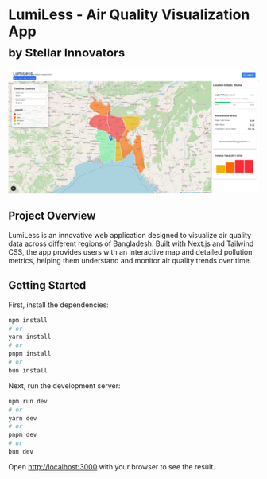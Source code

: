 # LumiLess - Air Quality Visualization App <br> <sub>by Stellar Innovators</sub>

<img src="public/ss-1.png" alt="LumiLess Preview" style="max-width: 100%; height: auto;" />

## Project Overview

LumiLess is an innovative web application designed to visualize air quality data across different regions of Bangladesh. Built with Next.js and Tailwind CSS, the app provides users with an interactive map and detailed pollution metrics, helping them understand and monitor air quality trends over time.


## Getting Started

First, install the dependencies:

```bash
npm install
# or
yarn install
# or
pnpm install
# or
bun install
```

Next, run the development server:

```bash
npm run dev
# or
yarn dev
# or
pnpm dev
# or
bun dev
```

Open [http://localhost:3000](http://localhost:3000) with your browser to see the result.
